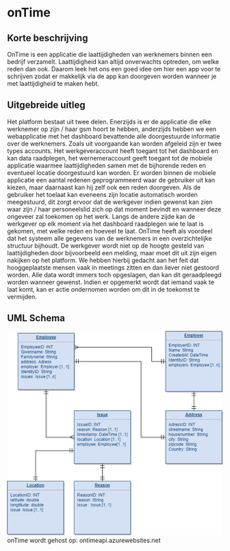 # onTime

## Korte beschrijving
OnTime is een applicatie die laattijdigheden van werknemers binnen een bedrijf verzamelt. Laattijdigheid kan altijd onverwachts optreden, om welke reden dan ook. Daarom leek het ons een goed idee om hier een app voor te schrijven zodat er makkelijk via de app kan doorgeven worden wanneer je met laattijdigheid te maken hebt.

## Uitgebreide uitleg
Het platform bestaat uit twee delen. Enerzijds is er de applicatie die elke werknemer op zijn / haar gsm hoort te hebben, anderzijds hebben we een webapplicatie met het dashboard bevattende alle doorgestuurde informatie over de werknemers. Zoals uit voorgaande kan worden afgeleid zijn er twee types accounts. Het werkgeveraccount heeft toegant tot het dashboard en kan data raadplegen, het wernemeraccount geeft toegant tot de mobiele applicatie waarmee laattijdigheden samen met de bijhorende reden en eventueel locatie doorgestuurd kan worden. Er worden binnen de mobiele applicatie een aantal redenen geprogrammeerd waar de gebruiker uit kan kiezen, maar daarnaast kan hij zelf ook een reden doorgeven. Als de gebruiker het toelaat kan eveneens zijn locatie automatisch worden meegestuurd, dit zorgt ervoor dat de werkgever indien gewenst kan zien waar zijn / haar personeelslid zich op dat moment bevindt en wanneer deze ongeveer zal toekomen op het werk. Langs de andere zijde kan de werkgever op elk moment via het dashboard raadplegen wie te laat is gekomen, met welke reden en hoeveel te laat.
OnTime heeft als voordeel dat het systeem alle gegevens van de werknemers in een overzichtelijke structuur bijhoudt. De werkgever wordt niet op de hoogte gesteld van laattijdigheden door bijvoorbeeld een melding, maar moet dit uit zijn eigen nakijken op het platform. We hebben hierbij gedacht aan het feit dat hooggeplaatste mensen vaak in meetings zitten en dan liever niet gestoord worden. Alle data wordt immers toch opgeslagen, dan kan dit geraadpleegd worden wanneer gewenst. Indien er opgemerkt wordt dat iemand vaak te laat komt, kan er actie ondernomen worden om dit in de toekomst te vermijden.

## UML Schema 
![Uml schema](https://github.com/blanpainfrancois/onTime/blob/master/CA-Uber4/Administratie/UML%20Appvalley.png)
onTime wordt gehost op:
ontimeapi.azurewebsites.net




